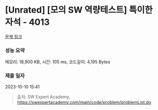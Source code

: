 # [Unrated] [모의 SW 역량테스트] 특이한 자석 - 4013 

[문제 링크](https://swexpertacademy.com/main/code/problem/problemDetail.do?contestProbId=AWIeV9sKkcoDFAVH) 

### 성능 요약

메모리: 18,900 KB, 시간: 105 ms, 코드길이: 4,195 Bytes

### 제출 일자

2023-10-10 15:41



> 출처: SW Expert Academy, https://swexpertacademy.com/main/code/problem/problemList.do